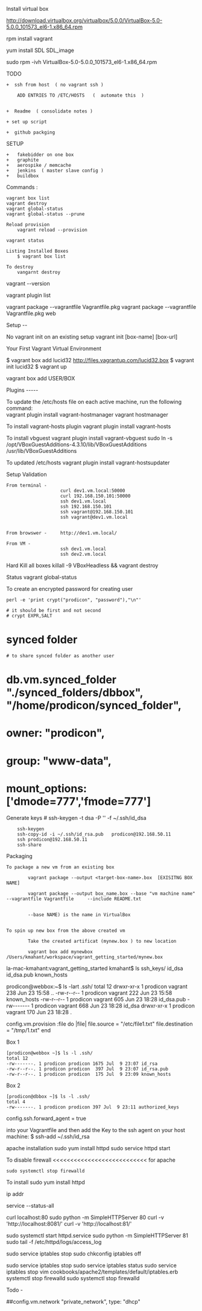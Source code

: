 








Install virtual box 


http://download.virtualbox.org/virtualbox/5.0.0/VirtualBox-5.0-5.0.0_101573_el6-1.x86_64.rpm

rpm install vagrant 


yum install SDL SDL_image 



 sudo rpm -ivh VirtualBox-5.0-5.0.0_101573_el6-1.x86_64.rpm





TODO 


	+  ssh from host  ( no vagrant ssh ) 

		ADD ENTRIES TO /ETC/HOSTS   (  automate this  ) 


	+  Readme  ( consolidate notes )

	+ set up script 

	+  github packging 




SETUP 

	+	fakebidder on one box 
	+	graphite
	+	aerospike / memcache 
	+	jenkins  ( master slave config )
	+	buildbox



Commands : 

	vagrant box list
	vagrant destroy
	vagrant global-status
	vagrant global-status --prune 
	
	Reload provision 
		vagrant reload --provision

	vagrant status
	
	Listing Installed Boxes
		$ vagrant box list

	To destroy 
		vangarnt destroy


vagrant --version

vagrant plugin list







vagrant package --vagrantfile Vagrantfile.pkg
vagrant package --vagrantfile Vagrantfile.pkg  web






Setup -- 


No vagrant init on an existing setup
        vagrant init [box-name] [box-url]


 Your First Vagrant Virtual Environment

$ vagrant box add lucid32 http://files.vagrantup.com/lucid32.box
$ vagrant init lucid32
$ vagrant up

vagrant box add USER/BOX



Plugins -----



To update the /etc/hosts file on each active machine, run the following command:  
	vagrant plugin install vagrant-hostmanager
 	vagrant hostmanager

To install vagrant-hosts plugin
	vagrant plugin install vagrant-hosts


To install vbguest 
 	vagrant plugin install vagrant-vbguest
 	sudo ln -s /opt/VBoxGuestAdditions-4.3.10/lib/VBoxGuestAdditions /usr/lib/VBoxGuestAdditions

To updated /etc/hosts
	vagrant plugin install vagrant-hostsupdater




Setup Validation 

	From terminal -  	
						curl dev1.vm.local:50000
						curl 192.168.150.101:50000
						ssh dev1.vm.local
						ssh 192.168.150.101
						ssh vagrant@192.168.150.101
						ssh vagrant@dev1.vm.local


	From browswer -   	http://dev1.vm.local/

	From VM -
						ssh dev1.vm.local
						ssh dev2.vm.local


Hard Kill all boxes 
	killall -9 VBoxHeadless && vagrant destroy

Status 
	vagrant global-status


To create an encrypted password for creating user 

	perl -e 'print crypt("prodicon", "password"),"\n"'

	# it should be first and not second
    # crypt EXPR,SALT






# synced folder

    # to share synced folder as another user
#    db.vm.synced_folder "./synced_folders/dbbox", "/home/prodicon/synced_folder",
#       owner: "prodicon",
#       group: "www-data",
#       mount_options:  ['dmode=777','fmode=777']



Generate keys 
	#   ssh-keygen -t dsa -P '' -f ~/.ssh/id_dsa


		ssh-keygen
		ssh-copy-id -i ~/.ssh/id_rsa.pub   prodicon@192.168.50.11
		ssh prodicon@192.168.50.11
		ssh-share 
		

Packaging 

	To package a new vm from an existing box 

	        vagrant package --output <target-box-name>.box  [EXISITNG BOX NAME]

	        vagrant package --output box_name.box --base "vm machine name" --vagrantfile Vagrantfile	 --include README.txt


	        --base NAME) is the name in VirtualBox


	To spin up new box from the above created vm 
	
			Take the created artificat (mynew.box ) to new location

	        vagrant box add mynewbox   /Users/kmahant/workspace/vagrant_getting_started/mynew.box











la-mac-kmahant:vagrant_getting_started kmahant$ ls ssh_keys/
id_dsa       id_dsa.pub   known_hosts




prodicon@webbox:~$ ls -lart .ssh/
total 12
drwxr-xr-x 1 prodicon vagrant 238 Jun 23 15:58 ..
-rw-r--r-- 1 prodicon vagrant 222 Jun 23 15:58 known_hosts
-rw-r--r-- 1 prodicon vagrant 605 Jun 23 18:28 id_dsa.pub
-rw------- 1 prodicon vagrant 668 Jun 23 18:28 id_dsa
drwxr-xr-x 1 prodicon vagrant 170 Jun 23 18:28 .




config.vm.provision :file do |file|
  file.source = "/etc/file1.txt"
  file.destination = "/tmp/1.txt"
end


Box 1 

	[prodicon@webbox ~]$ ls -l .ssh/
	total 12
	-rw-------. 1 prodicon prodicon 1675 Jul  9 23:07 id_rsa
	-rw-r--r--. 1 prodicon prodicon  397 Jul  9 23:07 id_rsa.pub
	-rw-r--r--. 1 prodicon prodicon  175 Jul  9 23:09 known_hosts


Box 2 

	[prodicon@dbbox ~]$ ls -l .ssh/
	total 4
	-rw-------. 1 prodicon prodicon 397 Jul  9 23:11 authorized_keys







config.ssh.forward_agent = true

into your Vagrantfile and then add the Key to the ssh agent on your host machine:
$ ssh-add ~/.ssh/id_rsa




apache installation 
	sudo yum install httpd
	sudo service httpd start




To disable firewall <<<<<<<<<<<<<<<<<<<<<<<<<<< for apache 

    sudo systemctl stop firewalld


To install 
sudo yum install httpd

ip addr

service --status-all

curl localhost:80
sudo python -m SimpleHTTPServer 80
curl -v 'http://localhost:8081/'
curl -v 'http://localhost:81/'

sudo systemctl start httpd.service
sudo python -m SimpleHTTPServer 81
sudo tail -f   /etc/httpd/logs/access_log



sudo service iptables stop
sudo chkconfig iptables off


sudo service iptables stop
sudo service iptables status
sudo service iptables stop
vim cookbooks/apache2/templates/default/iptables.erb
systemctl stop firewalld
sudo systemctl stop firewalld

Todo - 

##config.vm.network "private_network", type: "dhcp"



